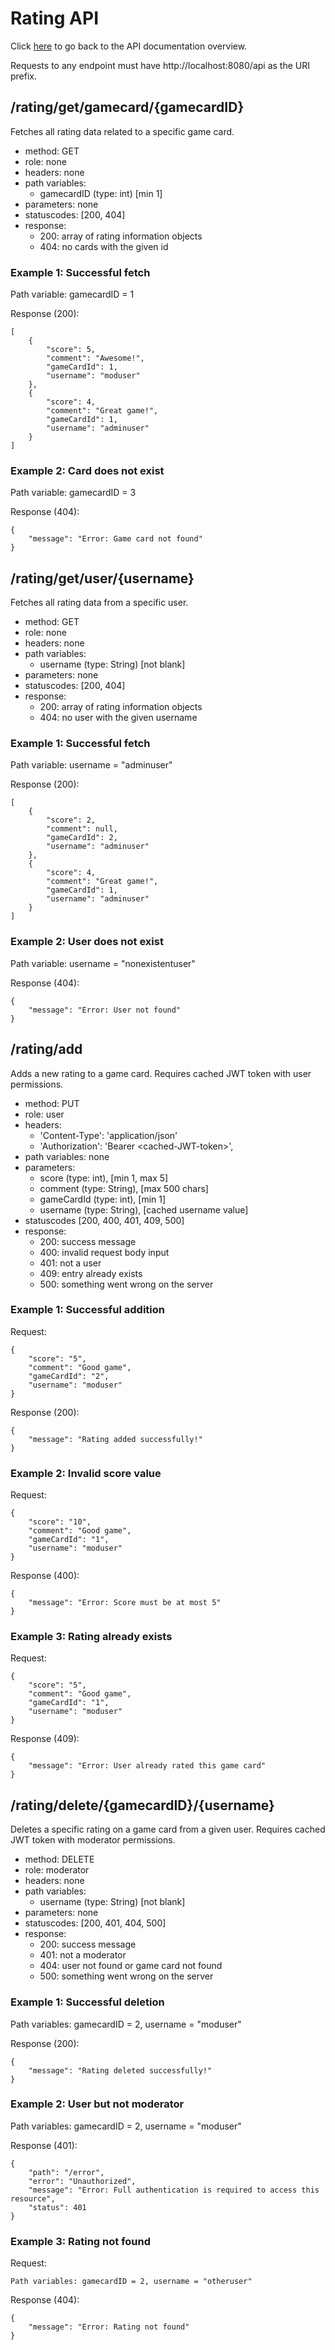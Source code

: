 # Rating API

Click [here](../rest-api.md) to go back to the API documentation overview.

Requests to any endpoint must have http://localhost:8080/api as the URI prefix. 

## /rating/get/gamecard/{gamecardID}

Fetches all rating data related to a specific game card.

- method: GET
- role: none
- headers: none
- path variables: 
  - gamecardID (type: int) [min 1]
- parameters: none
- statuscodes: [200, 404]
- response: 
    - 200: array of rating information objects
    - 404: no cards with the given id

### Example 1: Successful fetch
Path variable: gamecardID = 1

Response (200):
```
[
    {
        "score": 5,
        "comment": "Awesome!",
        "gameCardId": 1,
        "username": "moduser"
    },
    {
        "score": 4,
        "comment": "Great game!",
        "gameCardId": 1,
        "username": "adminuser"
    }
]
```
### Example 2: Card does not exist
Path variable: gamecardID = 3

Response (404):
```
{
    "message": "Error: Game card not found"
}
```
## /rating/get/user/{username}

Fetches all rating data from a specific user.

- method: GET
- role: none
- headers: none
- path variables: 
  - username (type: String) [not blank]
- parameters: none
- statuscodes: [200, 404]
- response: 
    - 200: array of rating information objects
    - 404: no user with the given username

### Example 1: Successful fetch
Path variable: username = "adminuser"

Response (200):
```
[
    {
        "score": 2,
        "comment": null,
        "gameCardId": 2,
        "username": "adminuser"
    },
    {
        "score": 4,
        "comment": "Great game!",
        "gameCardId": 1,
        "username": "adminuser"
    }
]
```
### Example 2: User does not exist
Path variable: username = "nonexistentuser"

Response (404):
```
{
    "message": "Error: User not found"
}
```

## /rating/add

Adds a new rating to a game card. Requires cached JWT token with user permissions.

- method: PUT
- role: user
- headers: 
  - 'Content-Type': 'application/json'
  - 'Authorization': 'Bearer \<cached-JWT-token>',
- path variables: none
- parameters:
  - score (type: int), [min 1, max 5]
  - comment (type: String), [max 500 chars]
  - gameCardId (type: int), [min 1]
  - username (type: String), [cached username value]
- statuscodes [200, 400, 401, 409, 500]
- response:
  - 200: success message
  - 400: invalid request body input
  - 401: not a user
  - 409: entry already exists
  - 500: something went wrong on the server

### Example 1: Successful addition
Request:
```
{
    "score": "5",
    "comment": "Good game",
    "gameCardId": "2",
    "username": "moduser"
}
```
Response (200):
```
{
    "message": "Rating added successfully!"
}
```

### Example 2: Invalid score value
Request:
```
{
    "score": "10",
    "comment": "Good game",
    "gameCardId": "1",
    "username": "moduser"
}
```
Response (400):
```
{
    "message": "Error: Score must be at most 5"
}
```

### Example 3: Rating already exists
Request:
```
{
    "score": "5",
    "comment": "Good game",
    "gameCardId": "1",
    "username": "moduser"
}
```
Response (409):
```
{
    "message": "Error: User already rated this game card"
}
```

## /rating/delete/{gamecardID}/{username}

Deletes a specific rating on a game card from a given user. Requires cached JWT token with moderator permissions.

- method: DELETE
- role: moderator
- headers: none
- path variables: 
  - username (type: String) [not blank]
- parameters: none
- statuscodes: [200, 401, 404, 500]
- response: 
    - 200: success message
    - 401: not a moderator
    - 404: user not found or game card not found
    - 500: something went wrong on the server

### Example 1: Successful deletion
Path variables: gamecardID = 2, username = "moduser"

Response (200):
```
{
    "message": "Rating deleted successfully!"
}
```
### Example 2: User but not moderator
Path variables: gamecardID = 2, username = "moduser"

Response (401):
```
{
    "path": "/error",
    "error": "Unauthorized",
    "message": "Error: Full authentication is required to access this resource",
    "status": 401
}
```
### Example 3: Rating not found
Request:
```
Path variables: gamecardID = 2, username = "otheruser"
```
Response (404):
```
{
    "message": "Error: Rating not found"
}
```
